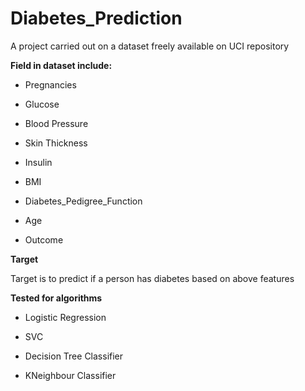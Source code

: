 # Diabetes_Prediction

A project carried out on a dataset freely available on UCI repository


<b>Field in dataset include:</b>

* Pregnancies
 
* Glucose

* Blood Pressure

* Skin Thickness

* Insulin

* BMI

* Diabetes_Pedigree_Function

* Age

* Outcome

<b>Target</b>

Target is to predict if a person has diabetes based on above features

<b>Tested for algorithms</b>

* Logistic Regression

* SVC

* Decision Tree Classifier

* KNeighbour Classifier
